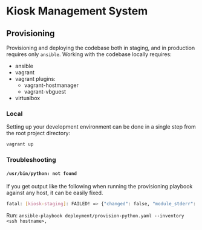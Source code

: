 # Kiosk Management System

## Provisioning

Provisioning and deploying the codebase both in staging, 
and in production requires only `ansible`. Working with
the codebase locally requires:

* ansible
* vagrant
* vagrant plugins:
  * vagrant-hostmanager
  * vagrant-vbguest
* virtualbox

### Local

Setting up your development environment can be done in a single step
from the root project directory:

```bash
vagrant up
```

### Troubleshooting

#### `/usr/bin/python: not found`

If you get output like the following when running the provisioning 
playbook against any host, it can be easily fixed.

```bash
fatal: [kiosk-staging]: FAILED! => {"changed": false, "module_stderr": "Shared connection to 13.58.202.202 closed.\r\n", "module_stdout": "/bin/sh: 1: /usr/bin/python: not found\r\n", "msg": "MODULE FAILURE", "rc": 127}
```

Run: `ansible-playbook deployment/provision-python.yaml --inventory <ssh hostname>,`
